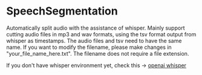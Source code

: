 # SpeechSegmentation
 Automatically split audio with the assistance of whisper.
 Mainly support cutting audio files in mp3 and wav formats, using the tsv format output from whisper as timestamps. The audio files and tsv need to have the same name. If you want to modify the filename, please make changes in "your_file_name_here.txt". The filename does not require a file extension.
 
 If you don't have whisper environment yet, check this -> [openai whisper](https://github.com/openai/whisper "openai whisper")
